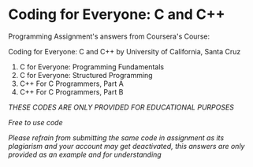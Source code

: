 # Coding for Everyone: C and C++
Programming Assignment's answers from Coursera's Course:

Coding for Everyone: C and C++
      by University of California, Santa Cruz
  
   1. C for Everyone: Programming Fundamentals
   2. C for Everyone: Structured Programming
   3. C++ For C Programmers, Part A
   4. C++ For C Programmers, Part B

*THESE CODES ARE ONLY PROVIDED FOR EDUCATIONAL PURPOSES*

*Free to use code*

*Please refrain from submitting the same code in assignment as its plagiarism and your account may get deactivated, this answers are only provided as an example and for understanding*
